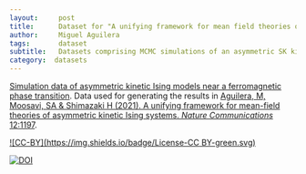 ```yaml
---
layout:     post
title:      Dataset for "A unifying framework for mean field theories of asymmetric kinetic Ising systems"
author:     Miguel Aguilera
tags:       dataset
subtitle:   Datasets comprising MCMC simulations of an asymmetric SK kinetic Ising model
category:  datasets
---
```

<!-- Start Writing Below in Markdown -->

[Simulation data of asymmetric kinetic Ising models near a ferromagnetic phase transition](https://zenodo.org/record/4318983). Data used for generating the results in [Aguilera, M, Moosavi, SA & Shimazaki H (2021). A unifying framework for mean-field theories of asymmetric kinetic Ising systems. *Nature Communications* 12:1197](https://www.nature.com/articles/s41467-021-20890-5).

[![CC-BY](https://img.shields.io/badge/License-CC BY-green.svg)](https://creativecommons.org/licenses/by/4.0/legalcode)

[![DOI](https://img.shields.io/badge/DOI-10.5281/zenodo.4318983-blue.svg)](https://doi.org/10.5281/zenodo.4318983)
